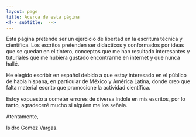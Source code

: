```yaml
---
layout: page
title: Acerca de esta página
<!-- subtitle:  -->
---
```


Esta página pretende ser un ejercicio de
libertad en la escritura técnica y
científica. Los escritos pretenden ser didácticos y conformados por 
ideas que se quedan en el tintero, conceptos que me han resultado 
interesantes y tuturiales que me hubiera gustado encontrarme en internet
y que nunca hallé.

He elegido escribir en español debido a que estoy interesado
en el público de habla hispana, en particular de México y 
América Latina, 
donde creo que falta material escrito que promocione la 
actividad científica.

Estoy expuesto a cometer errores de diversa índole
en mis escritos, por lo tanto, agradeceré mucho si alguien 
me los señala. 

Atentamente, 

Isidro Gomez Vargas.

